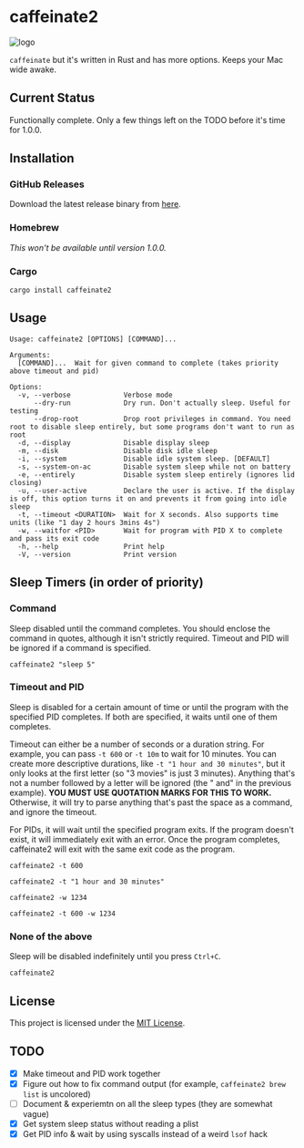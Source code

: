 # caffeinate2

![logo](https://randomblock1.com/assets/images/caffeinate2.svg)

`caffeinate` but it's written in Rust and has more options. Keeps your Mac wide awake.

## Current Status

Functionally complete. Only a few things left on the TODO before it's time for 1.0.0.

## Installation

### GitHub Releases

Download the latest release binary from [here](https://github.com/randomblock1/caffeinate2/releases/latest).

### Homebrew

_This won't be available until version 1.0.0._

### Cargo

`cargo install caffeinate2`

## Usage

```plaintext
Usage: caffeinate2 [OPTIONS] [COMMAND]...

Arguments:
  [COMMAND]...  Wait for given command to complete (takes priority above timeout and pid)

Options:
  -v, --verbose             Verbose mode
      --dry-run             Dry run. Don't actually sleep. Useful for testing
      --drop-root           Drop root privileges in command. You need root to disable sleep entirely, but some programs don't want to run as root
  -d, --display             Disable display sleep
  -m, --disk                Disable disk idle sleep
  -i, --system              Disable idle system sleep. [DEFAULT]
  -s, --system-on-ac        Disable system sleep while not on battery
  -e, --entirely            Disable system sleep entirely (ignores lid closing)
  -u, --user-active         Declare the user is active. If the display is off, this option turns it on and prevents it from going into idle sleep
  -t, --timeout <DURATION>  Wait for X seconds. Also supports time units (like "1 day 2 hours 3mins 4s")
  -w, --waitfor <PID>       Wait for program with PID X to complete and pass its exit code
  -h, --help                Print help
  -V, --version             Print version
```

## Sleep Timers (in order of priority)

### Command

Sleep disabled until the command completes. You should enclose the command in quotes, although it isn't strictly
required. Timeout and PID will be ignored if a command is specified.

`caffeinate2 "sleep 5"`

### Timeout and PID

Sleep is disabled for a certain amount of time or until the program with the specified PID completes. If both are
specified, it waits until one of them completes.

Timeout can either be a number of seconds or a duration string. For example, you can pass `-t 600` or `-t 10m` to wait
for 10 minutes. You can create more descriptive durations, like `-t "1 hour and 30 minutes"`, but it only looks at the
first letter (so "3 movies" is just 3 minutes). Anything that's not a number followed by a letter will be ignored (the "
and" in the previous example). **YOU MUST USE QUOTATION MARKS FOR THIS TO WORK.** Otherwise, it will try to parse
anything that's past the space as a command, and ignore the timeout.

For PIDs, it will wait until the specified program exits. If the program doesn't exist, it will immediately exit with an
error. Once the program completes, caffeinate2 will exit with the same exit code as the program.

`caffeinate2 -t 600`

`caffeinate2 -t "1 hour and 30 minutes"`

`caffeinate2 -w 1234`

`caffeinate2 -t 600 -w 1234`

### None of the above

Sleep will be disabled indefinitely until you press `Ctrl+C`.

`caffeinate2`

## License

This project is licensed under the [MIT License](LICENSE.txt).

## TODO

- [x] Make timeout and PID work together
- [x] Figure out how to fix command output (for example, `caffeinate2 brew list` is uncolored)
- [ ] Document & experiemtn on all the sleep types (they are somewhat vague)
- [x] Get system sleep status without reading a plist
- [x] Get PID info & wait by using syscalls instead of a weird `lsof` hack
